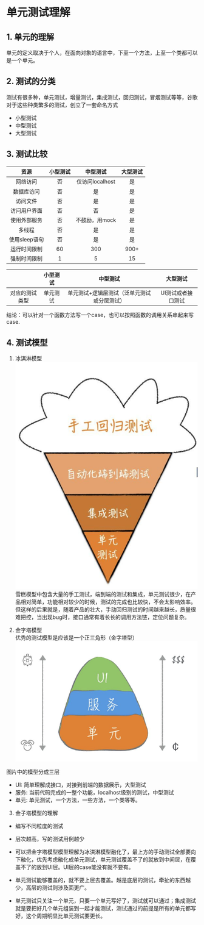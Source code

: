 # 单元测试理解  

## 1. 单元的理解  
单元的定义取决于个人，在面向对象的语言中，下至一个方法，上至一个类都可以是一个单元。  

## 2. 测试的分类  
测试有很多种，单元测试，增量测试，集成测试，回归测试，冒烟测试等等，谷歌对于这些种类繁多的测试，创立了一套命名方式  
- 小型测试  
- 中型测试  
- 大型测试 

## 3. 测试比较

|资源 | 小型测试|中型测试|大型测试|  
|:-----:|:-----:|:-----:|:-----:|
网络访问|否|仅访问localhost|是
数据库访问|否|是|是
访问文件|否|是|是
访问用户界面|否|否|是
使用外部服务|否|不鼓励，用mock|是
多线程|否|是|是
使用sleep语句|否|是|是
运行时间限制|60|300|900+
强制时间限制|1|5|15

|    | 小型测试 | 中型测试 | 大型测试 |
|:---:|:------:|:-----:|:----:|
对应的测试类型| 单元测试| 单元测试+逻辑层测试（泛单元测试或分层测试）|UI测试或者接口测试|

结论：可以针对一个函数方法写一个case，也可以按照函数的调用关系串起来写case.

## 4. 测试模型  
1. 冰淇淋模型  
![雪糕模型](./xuegaomoxing.jpg)  
雪糕模型中包含大量的手工测试，端到端的测试和集成，单元测试很少，在产品相对简单，功能相对较少的时候，测试的完成也比较快，不会太影响效率。但这样的后果就是，随着产品的壮大，手动回归测试的时间越来越长，质量很难把控，当出现bug时，接口通常有着长长的调用方法链，定位问题复杂。  

2. 金字塔模型  
优秀的测试模型是应该是一个正三角形（金字塔型）
![金字塔](./金字塔.jpg)  

图片中的模型分成三层
- UI: 简单理解成接口，对接到前端的数据展示，大型测试
- 服务: 当前代码完成的一整个功能，localhost级别的测试，中型测试
- 单元: 单元测试，一个方法，一些方法，一个类等等。

3. 金子塔模型的理解
- 编写不同粒度的测试
- 层次越高，写的测试用例越少

- 可以把金字塔模型模型理解为冰淇淋模型融化了，最上方的手动测试全部要向下融化，优先考虑融化成单元测试，单元测试覆盖不了的就放到中间层，在覆盖不了的放到UI层。UI层的case能没有就不要有。
- 单元测试能够覆盖的，就不要上层去覆盖。越是底层的测试，牵扯的东西越少，高层的测试则涉及面更广。
- 单元测试只关注一个单元，只要一个单元写好了，测试就可以通过；集成测试就是要把好几个单元组装到一起才能测试，测试通过的前提是所有的单元都写好，这个周期明显比单元测试要更长。









